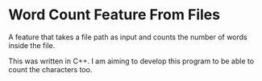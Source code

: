 # Word Count Feature From Files

A feature that takes a file path as input and counts the number of words inside the file.

This was written in C++. I am aiming to develop this program to be able to count the characters too.
